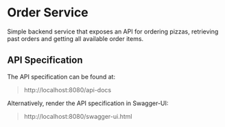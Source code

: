 # Order Service
Simple backend service that exposes an API for ordering pizzas, retrieving past orders and getting all available order items.

## API Specification

The API specification can be found at: 
> http://localhost:8080/api-docs

Alternatively, render the API specification in Swagger-UI:
> http://localhost:8080/swagger-ui.html


